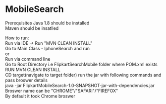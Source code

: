 # MobileSearch
Prerequisites
Java 1.8 should be installed<br>
Maven should be insatlled

How to run:<br>
Run via IDE -> Run "MVN CLEAN INSTALL"<br>
Go to Main Class - IphoneSearch and run<br>
or<br>
Run via command line<br>
Go to Root Directory i.e FlipkartSearchMobile folder where POM.xml exists<br>
RUN MVN CLEAN INSTALL<br>
CD target(navigate to target folder) run the jar with following commands and pass broswer details<br>
java -jar FlipkartMobileSearch-1.0-SNAPSHOT-jar-with-dependencies.jar <browserName> <br>
Broswer name can be "CHROME"/"SAFARI"/"FIREFOX"<br>
By default it took Chrome broswer<br>
